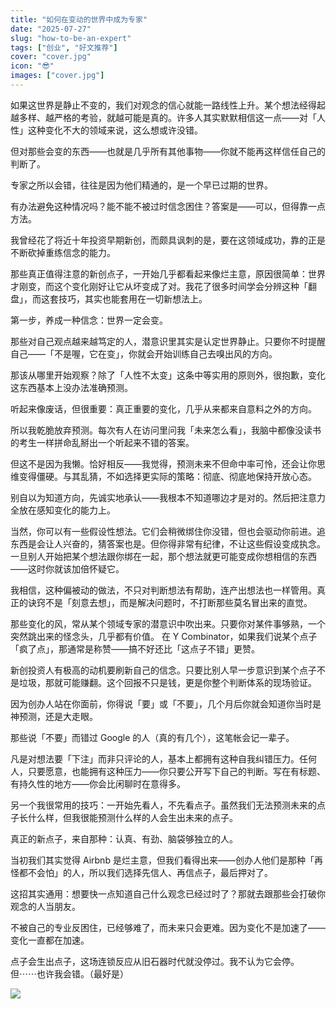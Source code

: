 ```yaml
---
title: "如何在变动的世界中成为专家"
date: "2025-07-27"
slug: "how-to-be-an-expert"
tags: ["创业", "好文推荐"]
cover: "cover.jpg"
icon: "😎"
images: ["cover.jpg"]
---
```

如果这世界是静止不变的，我们对观念的信心就能一路线性上升。某个想法经得起越多样、越严格的考验，就越可能是真的。许多人其实默默相信这一点——对「人性」这种变化不大的领域来说，这么想或许没错。



但对那些会变的东西——也就是几乎所有其他事物——你就不能再这样信任自己的判断了。



专家之所以会错，往往是因为他们精通的，是一个早已过期的世界。



有办法避免这种情况吗？能不能不被过时信念困住？答案是——可以，但得靠一点方法。



我曾经花了将近十年投资早期新创，而颇具讽刺的是，要在这领域成功，靠的正是不断砍掉重练信念的能力。



那些真正值得注意的新创点子，一开始几乎都看起来像烂主意，原因很简单：世界才刚变，而这个变化刚好让它从坏变成了对。我花了很多时间学会分辨这种「翻盘」，而这套技巧，其实也能套用在一切新想法上。



第一步，养成一种信念：世界一定会变。



那些对自己观点越来越笃定的人，潜意识里其实是认定世界静止。只要你不时提醒自己——「不是喔，它在变」，你就会开始训练自己去嗅出风的方向。



那该从哪里开始观察？除了「人性不太变」这条中等实用的原则外，很抱歉，变化这东西基本上没办法准确预测。



听起来像废话，但很重要：真正重要的变化，几乎从来都来自意料之外的方向。



所以我乾脆放弃预测。每次有人在访问里问我「未来怎么看」，我脑中都像没读书的考生一样拼命乱掰出一个听起来不错的答案。



但这不是因为我懒。恰好相反——我觉得，预测未来不但命中率可怜，还会让你思维变得僵硬。与其乱猜，不如选择更实际的策略：彻底、彻底地保持开放心态。



别自以为知道方向，先诚实地承认——我根本不知道哪边才是对的。然后把注意力全放在感知变化的能力上。



当然，你可以有一些假设性想法。它们会稍微绑住你没错，但也会驱动你前进。追东西是会让人兴奋的，猜答案也是。但你得非常有纪律，不让这些假设变成执念。
一旦别人开始把某个想法跟你绑在一起，那个想法就更可能变成你想相信的东西——这时你就该加倍怀疑它。



我相信，这种偏被动的做法，不只对判断想法有帮助，连产出想法也一样管用。真正的诀窍不是「刻意去想」，而是解决问题时，不打断那些莫名冒出来的直觉。



那些变化的风，常从某个领域专家的潜意识中吹出来。只要你对某件事够熟，一个突然跳出来的怪念头，几乎都有价值。
在 Y Combinator，如果我们说某个点子「疯了点」，那通常是称赞——搞不好还比「这点子不错」更赞。



新创投资人有极高的动机要刷新自己的信念。只要比别人早一步意识到某个点子不是垃圾，那就可能赚翻。这个回报不只是钱，更是你整个判断体系的现场验证。



因为创办人站在你面前，你得说「要」或「不要」，几个月后你就会知道你当时是神预测，还是大走眼。



那些说「不要」而错过 Google 的人（真的有几个），这笔帐会记一辈子。



凡是对想法要「下注」而非只评论的人，基本上都拥有这种自我纠错压力。任何人，只要愿意，也能拥有这种压力——你只要公开写下自己的判断。写在有标题、有持久性的地方——你会比闲聊时在意得多。



另一个我很常用的技巧：一开始先看人，不先看点子。虽然我们无法预测未来的点子长什么样，但我很能预测什么样的人会生出未来的点子。



真正的新点子，来自那种：认真、有劲、脑袋够独立的人。



当初我们其实觉得 Airbnb 是烂主意，但我们看得出来——创办人他们是那种「再怪都不会怕」的人，所以我们选择先信人、再信点子，最后押对了。



这招其实通用：想要快一点知道自己什么观念已经过时了？那就去跟那些会打破你观念的人当朋友。



不被自己的专业反困住，已经够难了，而未来只会更难。因为变化不是加速了——变化一直都在加速。



点子会生出点子，这场连锁反应从旧石器时代就没停过。我不认为它会停。
但⋯⋯也许我会错。（最好是）




![](https://prod-files-secure.s3.us-west-2.amazonaws.com/112d0858-5090-4d34-a606-b75eb8d65fd2/46476355-9cf3-4e99-9b7a-3531bc426380/1000202064.png?X-Amz-Algorithm=AWS4-HMAC-SHA256&X-Amz-Content-Sha256=UNSIGNED-PAYLOAD&X-Amz-Credential=ASIAZI2LB466RYPNHPBK%2F20250830%2Fus-west-2%2Fs3%2Faws4_request&X-Amz-Date=20250830T211041Z&X-Amz-Expires=3600&X-Amz-Security-Token=IQoJb3JpZ2luX2VjEIX%2F%2F%2F%2F%2F%2F%2F%2F%2F%2FwEaCXVzLXdlc3QtMiJIMEYCIQCiPqsIV2ZyuYn85NijofATQjjUzm1Ry3Y%2F5qpSsPYiCwIhAPl%2F7dD78mfxPOWj%2B56Tit00z%2FvAdk6sfv%2F7Aw%2FXw%2FpTKogECN3%2F%2F%2F%2F%2F%2F%2F%2F%2F%2FwEQABoMNjM3NDIzMTgzODA1IgxrVsRlTtuHYOoC8RAq3AP3MB2mZwNUGeMhwy%2B4vACx%2BMypo0YvkOwlWssObqueqMWV%2BQmmkegcQ4wNWtYh4MHnn9CFSfIIP28rGsTg0bTOHEA6p3QjOAmbxzMz%2BuoUxdn%2FzzcqkVdFbi5VBXyirSbuuOWonXtHvgIc5vUqFuFXshFrjeNUzCyiJO%2Bo%2BDcTNC7ROL4X0Zbr0eRa1qkRLQXSZZa3EKt1reNFayif6CxN6MUt%2BzUoShdOJ25Ai4PD5NVV4VZhckbhSNHhstK2Gy3%2B%2B%2BbNM%2FqXlyHspf%2BwnTXwOeBnv5KOhl2%2By77nWae1wyVatYVCaUKSoOgXcV30nhjohy7Uc%2FJnGPialDT49nq8APZLumrCL%2BWH5m%2FFZrAGc0pq5uZweovss55milvoZwLc2uA1UgCyyZbJKTgVxyMCHZpxMhCU03hQ%2BU%2B%2Flp5LrvbHFAxQ5tLO5S19Cv89bzfi0FxaAHD8T0mfmlzPK24VhrEnGc%2Fnv4BlyfiJW0BFesk6kOBzZKiYYLjnku2LvaBuD0PPr1i6uJ4MDol7EQ%2FPBB%2BDmK%2FeZgdpWDHfoOGlc9lSWcpXcgmsJAl%2BWf%2B7YlGbAix3MI%2FB68YI%2BUhjSJMqv0O%2BmZCG6tXltxyNT7uAxRpILgc76pUZdZvdEzDQus3FBjqkAY7BNDwM3teVZ4dvsZFGY1DbPeESBiFXqDFu3Khk5ycOemqNjQrwnIG%2B5NkndDY%2BhKhz5bD5TPx7zSi5njKIlZZZU4SPL6I8xxWvE5Zcs3ouYMkMXA%2BcdeifGxX04SvxiCUYOQvldB5QUbgwN%2BpcaIm0O9fRqcwpppFqBjX4BYYCcAaNwIaF4lt10kzsExxK5Hx83Sv7UeTDDLBh6udthYfFMLHr&X-Amz-Signature=249a365bf0c7a0838b713df21b9fc259182cc733afe050821eee3c41c46dcee9&X-Amz-SignedHeaders=host&x-amz-checksum-mode=ENABLED&x-id=GetObject)

